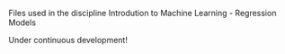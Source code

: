 Files used in the discipline Introdution to Machine Learning - Regression Models

Under continuous development!
